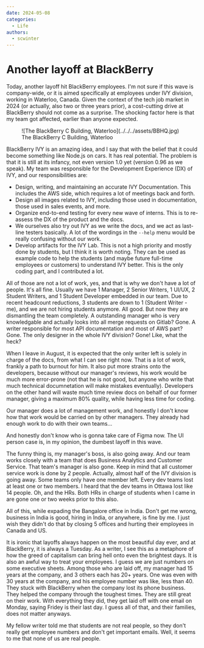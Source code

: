 ```yaml
---
date: 2024-05-08
categories:
  - Life
authors:
  - scwinter
---
```


# Another layoff at BlackBerry

Today, another layoff hit BlackBerry employees. I'm not sure if this wave is company-wide, or it is aimed specifically at employees under IVY division, working in Waterloo, Canada. Given the context of the tech job market in 2024 (or actually, also two or three years prior), a cost-cutting drive at BlackBerry should not come as a surprise. The shocking factor here is that my team got affected, earlier than anyone expected.

<!-- more -->

<figure markdown="span">
  ![The BlackBerry C Building, Waterloo](../../../assets/BBHQ.jpg)
  <figcaption>The BlackBerry C Building, Waterloo</figcaption>
</figure>

BlackBerry IVY is an amazing idea, and I say that with the belief that it could become something like Node.js on cars. It has real potential. The problem is that it is still at its infancy, not even version 1.0 yet (version 0.96 as we speak). My team was responsible for the Development Experience (DX) of IVY, and our responsibilities are:

- Design, writing, and maintaining an accurate IVY Documentation. This includes the AWS side, which requires a lot of meetings back and forth.
- Design all images related to IVY, including those used in documentation, those used in sales events, and more.
- Organize end-to-end testing for every new wave of interns. This is to re-assess the DX of the product and the docs.
- We ourselves also try out IVY as we write the docs, and we act as last-line testers basically. A lot of the wordings in the `--help` menu would be really confusing without our work.
- Develop artifacts for the IVY Lab. This is not a high priority and mostly done by students, but I think it is worth noting. They can be used as example code to help the students (and maybe future full-time employees or customers) to understand IVY better. This is the only coding part, and I contributed a lot.

All of those are not a lot of work, yes, and that is why we don't have a lot of people. It's all fine. Usually we have 1 Manager, 2 Senior Writers, 1 UI/UX, 2 Student Writers, and 1 Student Developer embedded in our team. Due to recent headcount reductions, 3 students are down to 1 (Student Writer - me), and we are not hiring students anymore. All good. But now they are dismantling the team completely. A outstanding manager who is very knowledgable and actually looks into all merge requests on Gitlab? Gone. A writer responsible for most API documentation and most of AWS part? Gone. The only designer in the whole IVY division? Gone! Like, what the heck? 

When I leave in August, it is expected that the only writer left is solely in charge of the docs, from what I can see right now. That is a lot of work, frankly a path to burnout for him. It also put more strains onto the developers, because without our manager's reviews, his work would be much more error-prone (not that he is not good, but anyone who write that much technical documnetation will make mistakes eventually). Developers on the other hand will waste much time review docs on behalf of our former manager, giving a maximum 80% quality, while having less time for coding.

Our manager does a lot of management work, and honestly I don't know how that work would be carried on by other managers. They already had enough work to do with their own teams...

And honestly don't know who is gonna take care of Figma now. The UI person case is, in my opinion, the dumbest layoff in this wave.

The funny thing is, my manager's boss, is also going away. And our team works closely with a team that does Business Analytics and Customer Service. That team's manager is also gone. Keep in mind that all customer service work is done by 2 people. Actually, almost half of the IVY division is going away. Some teams only have one member left. Every dev teams lost at least one or two members. I heard that the dev teams in Ottawa lost like 14 people. Oh, and the HRs. Both HRs in charge of students when I came in are gone one or two weeks prior to this also. 

All of this, while expading the Bangalore office in India. Don't get me wrong, business in India is good, hiring in India, or anywhere, is fine by me. I just wish they didn't do that by closing 5 offices and hurting their employees in Canada and US.

It is ironic that layoffs always happen on the most beautiful day ever, and at BlackBerry, it is always a Tuesday. As a writer, I see this as a metaphore of how the greed of capitalism can bring hell onto even the brightest days. It is also an awful way to treat your employees. I guess we are just numbers on some executive sheets. Among those who are laid off, my manager had 15 years at the company, and 3 others each has 20+ years. One was even with 30 years at the company, and his employee number was like, less than 40. They stuck with BlackBerry when the company lost its phone business. They helped the company through the toughest times. They are still great on their work. With everything they did, they get laid off with one email on Monday, saying Fridey is their last day. I guess all of that, and their families, does not matter anyways.

My fellow writer told me that students are not real people, so they don't really get employee numbers and don't get important emails. Well, it seems to me that none of us are real people.